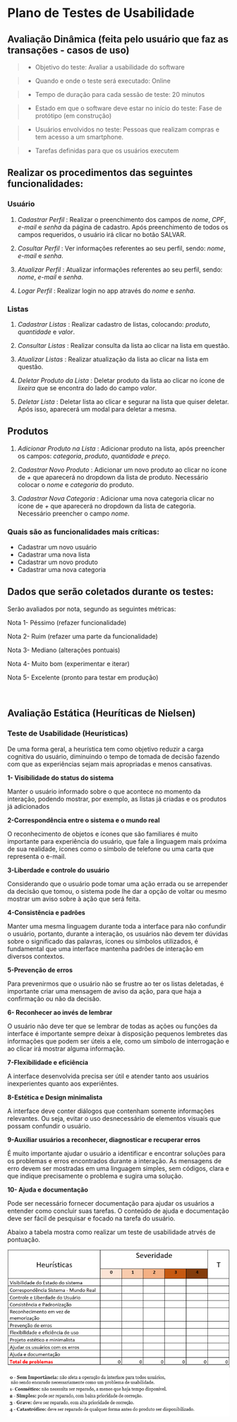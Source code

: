 # Plano de Testes de Usabilidade
## Avaliação Dinâmica (feita pelo usuário que faz as transações - casos de uso)

> - Objetivo do teste: Avaliar a usabilidade do software  

> - Quando e onde o teste será executado: Online 

> - Tempo de duração para cada sessão de teste: 20 minutos 

> - Estado em que o software deve estar no início do teste: Fase de protótipo (em construção) 

> - Usuários envolvidos no teste: Pessoas que realizam compras e tem acesso a um smartphone. 

 
> - Tarefas definidas para que os usuários executem 

## Realizar os procedimentos das seguintes funcionalidades:  

### Usuário

1)  *Cadastrar Perfil* : Realizar o preenchimento dos campos de *nome*, *CPF*, *e-mail* e *senha* da página de cadastro. Após preenchimento de todos os campos requeridos, o usuário irá clicar no botão SALVAR.  

2)  *Cosultar Perfil* : Ver informações referentes ao seu perfil, sendo: *nome*, *e-mail* e *senha*.

3)  *Atualizar Perfil* : Atualizar informações referentes ao seu perfil, sendo: *nome*, *e-mail* e *senha*. 

4) *Logar Perfil* : Realizar login no app através do *nome* e *senha*.

### Listas

1) *Cadastrar Listas* : Realizar cadastro de listas, colocando: *produto*, *quantidade* e *valor*.

2) *Consultar Listas* : Realizar consulta da lista ao clicar na lista em questão.

3) *Atualizar Listas* : Realizar atualização da lista ao clicar na lista em questão.

4) *Deletar Produto da Lista* : Deletar produto da lista ao clicar no ícone de *lixeira* que se encontra do lado do campo *valor*.

5) *Deletar Lista* : Deletar lista ao clicar e segurar na lista que quiser deletar. Após isso, aparecerá um modal para deletar a mesma.

## Produtos

1) *Adicionar Produto na Lista* : Adicionar produto na lista, após preencher os campos: *categoria*, *produto*, *quantidade* e *preço*.

2) *Cadastrar Novo Produto* : Adicionar um novo produto ao clicar no ícone de *+* que aparecerá no dropdown da lista de produto. Necessário colocar o *nome* e *categoria* do produto.

3) *Cadastrar Nova Categoria* : Adicionar uma nova categoria clicar no ícone de *+* que aparecerá no dropdown da lista de categoria. Necessário preencher o campo *nome*.


### Quais são as funcionalidades mais críticas: 

* Cadastrar um novo usuário
* Cadastrar uma nova lista
* Cadastrar um novo produto
* Cadastrar uma nova categoria

## Dados que serão coletados durante os testes: 

Serão avaliados por nota, segundo as seguintes métricas: 

Nota 1-  Péssimo (refazer funcionalidade) 

Nota 2-  Ruim (refazer uma parte da funcionalidade) 

Nota 3-  Mediano (alterações pontuais) 

Nota 4-  Muito bom (experimentar e iterar) 

Nota 5-  Excelente (pronto para testar em produção) 


&nbsp;

## Avaliação Estática (Heuríticas de Nielsen)

### Teste de Usabilidade (Heurísticas)

De uma forma geral, a heurística tem como objetivo reduzir a carga cognitiva do usuário, diminuindo o tempo de tomada de decisão fazendo com que as experiências sejam mais apropriadas e menos cansativas.

**1- Visibilidade do status do sistema**

Manter o usuário informado sobre o que acontece no momento da interação, podendo mostrar, por exemplo, as listas já criadas e os produtos já adicionados

**2-Correspondência entre o sistema e o mundo real**

O reconhecimento de objetos e ícones que são familiares é muito importante para experiência do usuário, que fale a linguagem mais próxima de sua realidade, ícones como o símbolo de telefone ou uma carta que representa o e-mail.

**3-Liberdade e controle do usuário**

Considerando que o usuário pode tomar uma ação errada ou se arrepender da decisão que tomou, o sistema pode lhe dar a opção de voltar ou mesmo mostrar um aviso sobre à ação que será feita.

**4-Consistência e padrões**

Manter uma mesma linguagem durante toda a interface para não confundir o usuário, portanto, durante a interação, os usuários não devem ter dúvidas sobre o significado das palavras, ícones ou símbolos utilizados, é fundamental que uma interface mantenha padrões de interação em diversos contextos.

**5-Prevenção de erros**

Para prevenirmos que o usuário não se frustre ao ter os listas deletadas, é importante criar uma mensagem de aviso da ação, para que haja a confirmação ou não da decisão.

**6- Reconhecer ao invés de lembrar**

O usuário não deve ter que se lembrar de todas as ações ou funções da interface é importante sempre deixar à disposição pequenos lembretes das informações que podem ser úteis a ele, como um símbolo de interrogação e ao clicar irá mostrar alguma informação.

**7-Flexibilidade e eficiência**

A interface desenvolvida precisa ser útil e atender tanto aos usuários inexperientes quanto aos experiêntes.

**8-Estética e Design minimalista**

A interface deve conter diálogos que contenham somente informações relevantes. Ou seja, evitar o uso desnecessário de elementos visuais que possam confundir o usuário.

**9-Auxiliar usuários a reconhecer, diagnosticar e recuperar erros**

É muito importante ajudar o usuário a identificar e encontrar soluções para os problemas e erros encontrados durante a interação. As mensagens de erro devem ser mostradas em uma linguagem simples, sem códigos, clara e que indique precisamente o problema e sugira uma solução.

**10- Ajuda e documentação**

Pode ser necessário fornecer documentação para ajudar os usuários a entender como concluir suas tarefas. O conteúdo de ajuda e documentação deve ser fácil de pesquisar e focado na tarefa do usuário.

Abaixo a tabela mostra como realizar um teste de usabilidade atrvés de pontuação.


![](img/teste-de-usabilidade.png)









